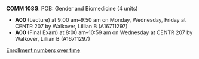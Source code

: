 **COMM 108G**: POB: Gender and Biomedicine (4 units)

- **A00** (Lecture) at 9:00 am–9:50 am on Monday, Wednesday, Friday at CENTR 207 by Walkover, Lillian B (A16711297)
- **A00** (Final Exam) at 8:00 am–10:59 am on Wednesday at CENTR 207 by Walkover, Lillian B (A16711297)

[Enrollment numbers over time](./COMM108G.tsv)
